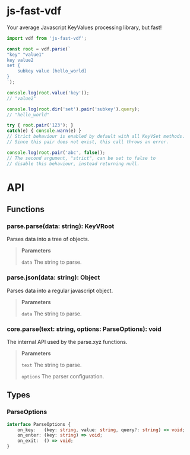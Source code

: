 # js-fast-vdf
Your average Javascript KeyValues processing library, but fast!

```ts
import vdf from 'js-fast-vdf';

const root = vdf.parse(`
"key" "value1"
key value2
set {
	subkey value [hello_world]
}
`);

console.log(root.value('key'));
// "value2"

console.log(root.dir('set').pair('subkey').query);
// "hello_world"

try { root.pair('123'); }
catch(e) { console.warn(e) }
// Strict behaviour is enabled by default with all KeyVSet methods.
// Since this pair does not exist, this call throws an error.

console.log(root.pair('abc', false));
// The second argument, "strict", can be set to false to
// disable this behaviour, instead returning null.
```


# API

## Functions
### parse.**parse**(data: string): KeyVRoot
Parses data into a tree of objects.

> **Parameters**
>
> `data` The string to parse.

### parse.**json**(data: string): Object
Parses data into a regular javascript object.

> **Parameters**
>
> `data` The string to parse.

### core.**parse**(text: string, options: ParseOptions): void
The internal API used by the parse.xyz functions.

> **Parameters**
>
> `text` The string to parse.
>
> `options` The parser configuration.

## Types

### ParseOptions
```ts
interface ParseOptions {
    on_key:   (key: string, value: string, query?: string) => void;
    on_enter: (key: string) => void;
    on_exit:  () => void;
}
```